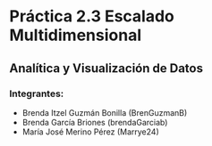 # Práctica 2.3 Escalado Multidimensional
## Analítica y Visualización de Datos

### Integrantes:

- Brenda Itzel Guzmán Bonilla (BrenGuzmanB)
- Brenda García Briones (brendaGarciab)
- María José Merino Pérez (Marrye24)

